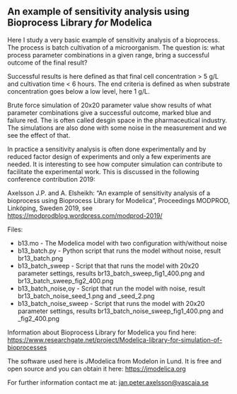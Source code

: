 ## An example of sensitivity analysis using Bioprocess Library _for_ Modelica 

Here I study a very basic example of sensitivity analysis of a bioprocess. The process is batch cultivation of a microorganism. The question is: what process parameter combinations in a given range, bring a successful outcome of the final result? 

Successful results is here defined as that final cell concentration > 5 g/L and  cultivation time < 6 hours. The end criteria is defined as when substrate concentration goes below a low level, here 1 g/L. 

Brute force simulation of 20x20 parameter value show results of what parameter combinations give a successful outcome, marked blue and failure red. The is often called desgin space in the pharmaceutical industry. The simulations are also done with some noise in the measurement and we see the effect of that.

In practice a sensitivity analysis is often done experimentally and by reduced factor design of experiments and only a few experiments are needed. It is interesting to see how computer simulation can contribute to facilitate the experimental work. This is discussed in the following conference contribution 2019:

Axelsson J.P. and A. Elsheikh: “An example of sensitivity analysis of a bioprocess using Bioprocess Library for Modelica”, Proceedings MODPROD, Linköping, Sweden 2019, see 
https://modprodblog.wordpress.com/modprod-2019/

Files:
 - b13.mo - The Modelica model with two configuration with/without noise
 - b13_batch.py - Python script that runs the model without noise, result br13_batch.png
 - b13_batch_sweep - Script that that runs the model with 20x20 parameter settings, results br13_batch_sweep_fig1_400.png and br13_batch_sweep_fig2_400.png
 - b13_batch_noise,oy - Script that run the model with noise, result br13_batch_noise_seed_1.png and _seed_2.png
 - b13_batch_noise_sweep - Script that runs the model with 20x20 parameter settings, results br13_batch_noise_sweep_fig1_400.png and _fig2_400.png

Information about Bioprocess Library for Modelica you find here: 
https://www.researchgate.net/project/Modelica-library-for-simulation-of-bioprocesses

The software used here is JModelica from Modelon in Lund. It is free and open source and you can obtain it here:
https://jmodelica.org

For further information contact me at: jan.peter.axelsson@vascaia.se
